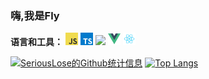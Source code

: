 ### 嗨,我是Fly

 **语言和工具：**
<code><img height='20' src='https://raw.githubusercontent.com/github/explore/80688e429a7d4ef2fca1e82350fe8e3517d3494d/topics/javascript/javascript.png'></code>
<code><img height='20' src='https://raw.githubusercontent.com/github/explore/80688e429a7d4ef2fca1e82350fe8e3517d3494d/topics/typescript/typescript.png'></code>
<code><img height='20' src='https://files.catbox.moe/v7cgny.png'></code>
<code><img height='20' src='https://raw.githubusercontent.com/github/explore/80688e429a7d4ef2fca1e82350fe8e3517d3494d/topics/vue/vue.png'></code>
<code><img height='20' src='https://raw.githubusercontent.com/github/explore/80688e429a7d4ef2fca1e82350fe8e3517d3494d/topics/react/react.png'></code>

[![SeriousLose的Github统计信息](https://github-readme-stats.vercel.app/api?username=SeriousLose&show_icons=true)](https://github.com/anuraghazra/github-readme-stats)
[![Top Langs](https://github-readme-stats.vercel.app/api/top-langs/?username=SeriousLose&layout=compact)](https://github.com/anuraghazra/github-readme-stats)

<!--
**SeriousLose/SeriousLose** is a ✨ _special_ ✨ repository because its `README.md` (this file) appears on your GitHub profile.

Here are some ideas to get you started:

- 🔭 I’m currently working on ...
- 🌱 I’m currently learning ...
- 👯 I’m looking to collaborate on ...
- 🤔 I’m looking for help with ...
- 💬 Ask me about ...
- 📫 How to reach me: ...
- 😄 Pronouns: ...
- ⚡ Fun fact: ...
-->
